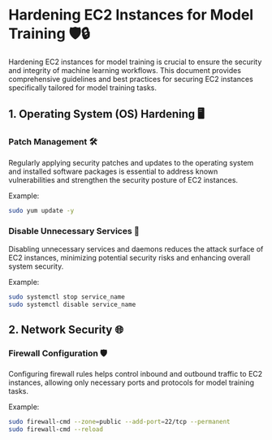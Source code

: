 # Hardening EC2 Instances for Model Training 🛡️🔒

Hardening EC2 instances for model training is crucial to ensure the security and integrity of machine learning workflows. This document provides comprehensive guidelines and best practices for securing EC2 instances specifically tailored for model training tasks.

## 1. Operating System (OS) Hardening 🖥️

### Patch Management 🛠️
Regularly applying security patches and updates to the operating system and installed software packages is essential to address known vulnerabilities and strengthen the security posture of EC2 instances.

Example:
```bash
sudo yum update -y

```

### Disable Unnecessary Services 🚫

Disabling unnecessary services and daemons reduces the attack surface of EC2 instances, minimizing potential security risks and enhancing overall system security.

Example:
```bash
sudo systemctl stop service_name
sudo systemctl disable service_name
```

## 2. Network Security 🌐

### Firewall Configuration 🛡️
Configuring firewall rules helps control inbound and outbound traffic to EC2 instances, allowing only necessary ports and protocols for model training tasks.

Example:
```bash
sudo firewall-cmd --zone=public --add-port=22/tcp --permanent
sudo firewall-cmd --reload
```










